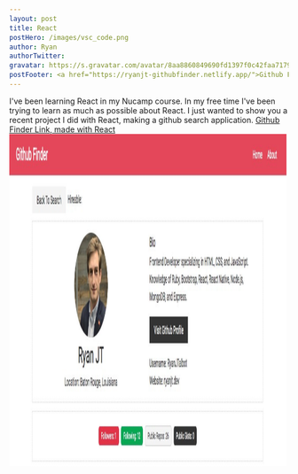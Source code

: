 ```yaml
---
layout: post
title: React 
postHero: /images/vsc_code.png
author: Ryan
authorTwitter: 
gravatar: https://s.gravatar.com/avatar/8aa8860849690fd1397f0c42faa71795?s=80
postFooter: <a href="https://ryanjt-githubfinder.netlify.app/">Github Finder Link, made with React</a>
---
```


I've been learning React in my Nucamp course. In my free time I've been trying to learn as much as possible 
about React. I just wanted to show you a recent project I did with React, making a github search application. <a href="https://ryanjt-githubfinder.netlify.app/">Github Finder Link, made with React</a>
<img src="/images/githubFinder.jpg" id="post_pics" alt="github finder" target="_blank" width="500" height="600">
